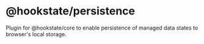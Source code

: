 # @hookstate/persistence

Plugin for @hookstate/core to enable persistence of managed data states to browser's local storage.
